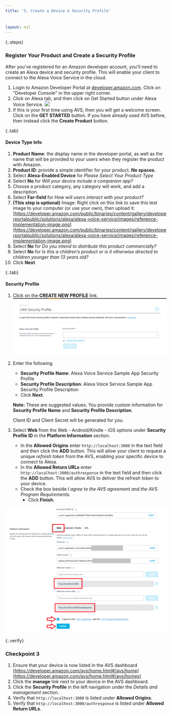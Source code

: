 ```yaml
---
title: '3. Create a Device & Security Profile'


layout: nil
---
```


{:.steps}
### Register Your Product and Create a Security Profile

After you've registered for an Amazon developer account, you'll need to create an Alexa device and security profile. This will enable your client to connect to the Alexa Voice Service in the cloud.

1. Login to Amazon Developer Portal at [developer.amazon.com](https://developer.amazon.com/login.html).  Click on "Developer Console" in the upper right corner.
2. Click on Alexa tab, and then click on Get Started button under Alexa Voice Service.
   ![](assets/avs-navigation-new.png)
3. If this is your first time using AVS, then you will get a welcome screen. Click on the **GET STARTED** button. If you have already used AVS before, then instead click the **Create Product** button.

{:.tab}
#### Device Type Info

1. **Product Name**: the display name in the developer portal, as well as the name that will be provided to your users when they register the product with Amazon.
2. **Product ID**: provide a simple identifier for your product. **No spaces.**
3. Select **Alexa-Enabled Device** for *Please Select Your Product Type*
4. Select **No** for *Will your device include a companion app?*
5. Choose a product category, any category will work, and add a description.
6. Select **Far-field** for *How will users interact with your product?*
7. **(This step is optional)** Image: Right click on this link to save this test image to your computer (or use your own), then upload it:   [https://developer.amazon.com/public/binaries/content/gallery/developerportalpublic/solutions/alexa/alexa-voice-service/images/reference-implementation-image.png](https://developer.amazon.com/public/binaries/content/gallery/developerportalpublic/solutions/alexa/alexa-voice-service/images/reference-implementation-image.png)
8. Select **No** for *Do you intend to distribute this product commercially?*
9. Select **No** for *Is this a children’s product or is it otherwise directed to children younger than 13 years old?*
10. Click **Next**

{:.tab}
#### Security Profile

1. Click on the **CREATE NEW PROFILE** link.
	 ![](assets/avs-create-new-security-profile.png)

2. Enter the following   
	 - **Security Profile Name**: Alexa Voice Service Sample App Security Profile
	 - **Security Profile Description**: Alexa Voice Service Sample App Security Profile Description
	 - Click **Next**.  

   **Note:** These are suggested values. You provide custom information for **Security Profile Name** and **Security Profile Description**.

	 Client ID and Client Secret will be generated for you.

3. Select **Web** from the Web - Android/Kindle - iOS options under **Security Profile ID** in the **Platform Information** section.

   - In the **Allowed Origins** enter `http://localhost:3000` in the text field and then click the **ADD** button.  This will allow your client to request a unique *refresh token* from the AVS, enabling your specific device to connect to Alexa.
   - In the **Allowed Return URLs** enter `http://localhost:3000/authresponse` in the text field and then click the **ADD** button.  This will allow AVS to deliver the refresh token to your device.
   - Check the box beside *I agree to the AVS agreement and the AVS Program Requirements.*
	 - Click **Finish**.

![ProfileInfo2](/assets/Profile.png)   

{:.verify}
### Checkpoint 3
1. Ensure that your device is now listed in the AVS dashboard [https://developer.amazon.com/avs/home.html#/avs/home](https://developer.amazon.com/avs/home.html#/avs/homes)
2. Click the **manage** link next to your device in the AVS dashboard.
3. Click the **Security Profile** in the left navigation under the *Details and management* section.
4. Verify that `http://localhost:3000` is listed under **Allowed Origins**.
5. Verify that `http://localhost:3000/authresponse` is listed under **Allowed Return URLs**.
